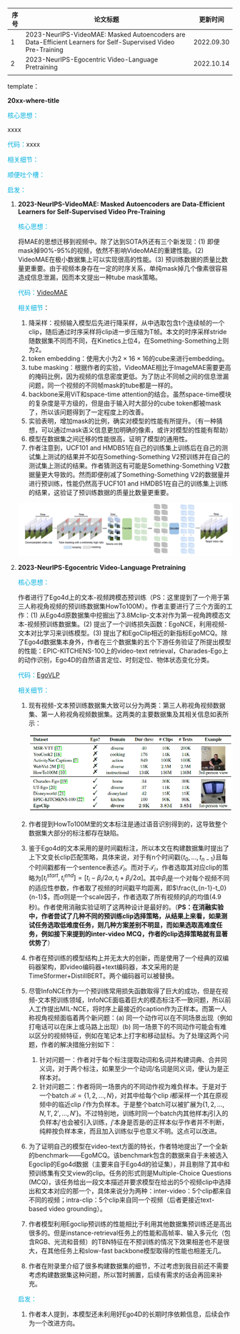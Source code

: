 | 序号 | 论文标题                                                     | 更新时间   |
| ---- | ------------------------------------------------------------ | ---------- |
| 1    | 2023-NeurIPS-VideoMAE: Masked Autoencoders are Data-Efficient Learners for Self-Supervised Video Pre-Training | 2022.09.30 |
| 2    | 2023-NeurIPS-Egocentric Video-Language Pretraining           | 2022.10.14 |
|      |                                                              |            |

template：

**20xx-where-title**

<font color='vornblue'>核心思想：</font>

xxxx

<font color='vornblue'>代码：</font>xxxx

<font color='vornblue'>相关细节：</font>

<font color='vornblue'>顺便吐个槽：</font>

<font color='vornblue'>启发：</font>





1. **2023-NeurIPS-VideoMAE: Masked Autoencoders are Data-Efficient Learners for Self-Supervised Video Pre-Training**

   <font color='vornblue'>核心思想：</font>

   将MAE的思想迁移到视频中。除了达到SOTA外还有三个新发现：(1) 即便mask掉90%-95%的视频，依然不影响VideoMAE的重建性能。(2) VideoMAE在极小数据集上可以实现很高的性能。(3) 预训练数据的质量比数量更重要。由于视频本身存在一定的时序关系，单纯mask掉几个像素很容易造成信息泄漏，因而本文提出一种tube mask策略。

   <font color='vornblue'>代码：</font>[VideoMAE](https://github.com/MCG-NJU/VideoMAE)

   <font color='vornblue'>相关细节</font>：

   1. 降采样：视频输入模型后先进行降采样，从中选取包含t个连续帧的一个clip，随后通过时序采样将clip进一步压缩为T帧。本文的时序采样stride随数据集不同而不同，在Kinetics上位4，在Something-Something上则为2。
   2. token embedding：使用大小为$2\times 16\times 16$的cube来进行embedding。
   3. tube masking：根据作者的实验，VideoMAE相比于ImageMAE需要更高的掩码比例，因为视频的信息密度更低。为了防止不同帧之间的信息泄漏问题，同一个视频的不同帧mask的tube都是一样的。
   4. backbone采用ViT和space-time attention的结合。虽然space-time模块的复杂度是平方级的，但是由于输入时大部分的cube token都被mask了，所以该问题得到了一定程度上的改善。
   5. 实验表明，增加mask的比例，确实对模型的性能有所提升。（有一种猜想，可以通过mask语义信息更加明确的像素，或许对模型的性能有帮助）
   6. 模型在数据集之间迁移的性能很高，证明了模型的通用性。
   7. 作者注意到，UCF101 and HMDB51在自己的训练集上训练后在自己的测试集上测试的结果并不如在Something-Something V2预训练并在自己的测试集上测试的结果。作者猜测这有可能是Something-Something V2数据量更大导致的。然而即便削减了Something-Something V2的数据量并进行预训练，性能仍然高于UCF101 and HMDB51在自己的训练集上训练的结果，这验证了预训练数据的质量比数量更重要。
   
   ![img](./video_pretrain_assets/1-1.png)
   
   
   
2. **2023-NeurIPS-Egocentric Video-Language Pretraining**
   
      <font color='vornblue'>核心思想：</font>
   
      作者进行了Ego4d上的文本-视频跨模态预训练（PS：这里提到了一个用于第三人称视角视频的预训练数据集HowTo100M）。作者主要进行了三个方面的工作：(1) 从Ego4d原数据集中挖掘出了3.8Mclip-文本对作为第一视角跨模态文本-视频预训练数据集。(2) 提出了一个训练损失函数：EgoNCE，利用视频-文本对比学习来训练模型。(3) 提出了和EgoClip相近的新指标EgoMCQ。除了Ego4d数据集本身外，作者在三个数据集的五个下游任务验证了所提出模型的性能：EPIC-KITCHENS-100上的video-text retrieval，Charades-Ego上的动作识别，Ego4D的自然语言定位、时刻定位、物体状态变化分类。
   
      <font color='vornblue'>代码：</font>[EgoVLP](https://github.com/showlab/EgoVLP)
   
      <font color='vornblue'>相关细节：</font>
   
      1. 现有视频-文本预训练数据集大致可以分为两类：第三人称视角视频数据集、第一人称视角视频数据集。这两类的主要数据集及其相关信息如表所示：
      
         ![img](./video_pretrain_assets/2-1.png)
      
      2. 作者提到HowTo100M里的文本标注是通过语音识别得到的，这导致整个数据集大部分的标注都存在缺陷。
      3. 鉴于Ego4d的文本采用的是时间戳标注，所以本文在构建数据集时提出了上下文变长clip匹配策略，具体来说，对于有n个时间戳$\{t_0, ...,t_{n-1}\}$且每个时间戳都有一个sentence表述$\mathcal{T}_i$。而对于$\mathcal{T}_i$，作者选取其对应clip的策略为$[t_i^{start},t_i^{end}]=[t_i-\beta_i/2\alpha, t_i+\beta_i/2\alpha]$。其中$\beta_i$是一个对每个视频不同的适应性参数，作者取了视频的时间戳平均距离，即$\frac{t_{n-1}-t_0}{n-1}$，而$\alpha$则是一个scale因子，作者选取了所有视频的$\beta_i$的均值(4.9秒)。作者使用消融实验证明了这两种设计是最好的。（**PS：在消融实验中，作者尝试了几种不同的预训练clip选择策略，从结果上来看，如果测试任务选取低难度任务，则几种方案差别不明显，而如果选取高难度任务，例如接下来提到的inter-video MCQ，作者的clip选择策略就有显著优势了**）
      4. 作者在预训练的模型结构上并无太大的创新，而是使用了一个经典的双编码器架构，即video编码器+text编码器，本文采用的是TimeSformer+DistillBERT。两个编码器可以被替换。
      5. 尽管InfoNCE作为一个预训练常用损失函数取得了巨大的成功，但是在视频-文本预训练领域，InfoNCE面临着巨大的模态标注不一致问题，所以前人工作提出MIL-NCE，将时序上最接近的caption作为正样本。而第一人称视角视频面临着两个新问题：(a) 同一个动作可以在不同场景出现（例如打电话可以在床上或马路上出现）(b) 同一场景下的不同动作可能会有难以区分的视频特征，例如在笔记本上打字和移动鼠标。为了处理这两个问题，作者的解决措施分别如下：
         1. 针对问题一：作者对于每个标注提取动词和名词并构建词典、合并同义词，对于两个标注，如果至少一个动词/名词是同义词，便认为是正样本对。
         2. 针对问题二：作者将同一场景内的不同动作视为难负样本。于是对于一个batch $\mathcal{B}=\{1,2,...,N\}$，对其中给每个clip $i$都采样一个其在原视频中的临近clip $i'$作为负样本。于是整个batch可以被扩展为$\{1,2,...,N,1',2',...,N'\}$。不过特别地，训练时同一个batch内其他样本$j$引入的负样本$j'$也会被引入训练，$j'$本身是否是$i$的正样本似乎作者并不判断，纯粹按负样本来，而且加入训练似乎也意义不明。这点可以改进。
      
      6. 为了证明自己的模型在video-text方面的特长，作者特地提出了一个全新的benchmark——EgoMCQ。该benchmark包含的数据来自于未被选入Egoclip的Ego4d数据（主要来自于Ego4d的验证集），并且剔除了其中和预训练集有交叉view的clip。任务的形式则是Multiple-Choice Questions (MCQ)，该任务给出一段文本描述并要求模型在给出的5个视频clip中选择出和文本对应的那一个，具体来说分为两种：inter-video：5个clip都来自不同的视频；intra-clip：5个clip来自同一个视频（后者更接近text-based video grounding）。
      
      7. 作者模型利用Egoclip预训练的性能相比于利用其他数据集预训练还是高出很多的。但是instance-retrieval任务上的性能和高帧率、输入多元化（包含RGB、光流和音频）的TBN特征在不预训练的情况下效果相差也不是很大，在其他任务上和slow-fast backbone模型取得的性能也相差无几。
      
      8. 作者在附录里介绍了很多构建数据集的细节，不过考虑到我目前还不需要考虑构建数据集这种问题，所以暂时搁置，后续有需求的话会再回来补充。
      
      <font color='vornblue'>启发：</font>
      
      1. 作者本人提到，本模型还未利用好Ego4D的长期时序依赖信息，后续会作为一个改进方向。
      
      